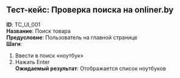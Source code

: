## Тест-кейс: Проверка поиска на onliner.by

**ID**: TC_UI_001  
**Название**: Поиск товара  
**Предусловие**: Пользователь на главной странице  
**Шаги**:
1. Ввести в поиск «ноутбук»
2. Нажать Enter  
**Ожидаемый результат**: Отображается список ноутбуков
